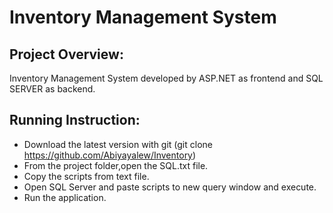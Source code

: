 # Inventory Management System

## Project Overview:
 
 Inventory Management System developed by ASP.NET as frontend and SQL SERVER as backend.

## Running Instruction:

 * Download the latest version with git (git clone   https://github.com/Abiyayalew/Inventory)    
 * From the project folder,open the SQL.txt file. 
 * Copy the scripts from text file.
 * Open SQL Server  and paste scripts to new query window and execute.
 * Run the application.



 
















